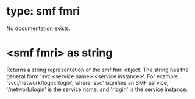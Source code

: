 # type: smf fmri

No documentation exists.

# &lt;smf fmri&gt; as string

Returns a string representation of the smf fmri object. The string has the general form &#39;svc:&lt;service name&gt;:&lt;service instance&gt;&#39;. For example &#39;svc:/network/login:rlogin&#39;, where &#39;svc&#39; signifies an SMF service, &#39;/network/login&#39; is the service name, and &#39;rlogin&#39; is the service instance.

